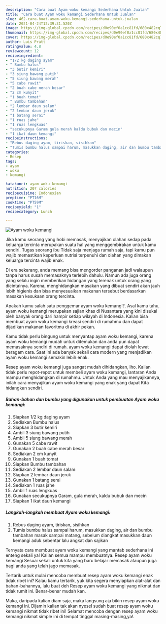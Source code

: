 ```yaml
---
description: "Cara buat Ayam woku kemangi Sederhana Untuk Jualan"
title: "Cara buat Ayam woku kemangi Sederhana Untuk Jualan"
slug: 462-cara-buat-ayam-woku-kemangi-sederhana-untuk-jualan
date: 2021-04-24T12:39:31.520Z
image: https://img-global.cpcdn.com/recipes/d0e90ef0a1cc81fd/680x482cq70/ayam-woku-kemangi-foto-resep-utama.jpg
thumbnail: https://img-global.cpcdn.com/recipes/d0e90ef0a1cc81fd/680x482cq70/ayam-woku-kemangi-foto-resep-utama.jpg
cover: https://img-global.cpcdn.com/recipes/d0e90ef0a1cc81fd/680x482cq70/ayam-woku-kemangi-foto-resep-utama.jpg
author: Luis Pratt
ratingvalue: 4.8
reviewcount: 12
recipeingredient:
- "1/2 kg daging ayam"
- " Bumbu halus"
- "3 butir kemiri"
- "3 siung bawang putih"
- "5 siung bawang merah"
- "5 cabe rawit"
- "2 buah cabe merah besar"
- "2 cm kunyit"
- "1 buah tomat"
- " Bumbu tambahan"
- "2 lembar daun salam"
- "2 lembar daun jeruk"
- "1 batang serai"
- "1 ruas jahe"
- "1 ruas lengkuas"
- "secukupnya Garam gula merah kaldu bubuk dan mecin"
- "1 ikat daun kemangi"
recipeinstructions:
- "Rebus daging ayam, tiriskan, sisihkan"
- "Tumis bumbu halus sampai harum, masukkan daging, air dan bumbu tambahan masak sampai matang, sebelum diangkat masukkan daun kemangi aduk sebentar lalu angkat dan sajikan"
categories:
- Resep
tags:
- ayam
- woku
- kemangi

katakunci: ayam woku kemangi 
nutrition: 207 calories
recipecuisine: Indonesian
preptime: "PT16M"
cooktime: "PT59M"
recipeyield: "1"
recipecategory: Lunch

---
```



![Ayam woku kemangi](https://img-global.cpcdn.com/recipes/d0e90ef0a1cc81fd/680x482cq70/ayam-woku-kemangi-foto-resep-utama.jpg)

Jika kamu seorang yang hobi memasak, menyajikan olahan sedap pada keluarga tercinta merupakan suatu hal yang menggembirakan untuk kamu sendiri. Tugas seorang ibu Tidak saja menjaga rumah saja, tapi kamu pun wajib memastikan keperluan nutrisi terpenuhi dan olahan yang dimakan keluarga tercinta wajib enak.

Di era  sekarang, anda memang bisa mengorder panganan jadi walaupun tanpa harus susah memasaknya terlebih dahulu. Namun ada juga orang yang selalu ingin memberikan hidangan yang terenak untuk orang yang dicintainya. Karena, menghidangkan masakan yang dibuat sendiri akan jauh lebih higienis dan bisa menyesuaikan makanan tersebut berdasarkan masakan kesukaan orang tercinta. 



Apakah kamu salah satu penggemar ayam woku kemangi?. Asal kamu tahu, ayam woku kemangi merupakan sajian khas di Nusantara yang kini disukai oleh banyak orang dari hampir setiap wilayah di Indonesia. Kalian bisa membuat ayam woku kemangi kreasi sendiri di rumahmu dan dapat dijadikan makanan favoritmu di akhir pekan.

Kamu tidak perlu bingung untuk menyantap ayam woku kemangi, karena ayam woku kemangi mudah untuk ditemukan dan anda pun dapat memasaknya sendiri di rumah. ayam woku kemangi dapat diolah lewat beragam cara. Saat ini ada banyak sekali cara modern yang menjadikan ayam woku kemangi semakin lebih enak.

Resep ayam woku kemangi juga sangat mudah dihidangkan, lho. Kalian tidak perlu repot-repot untuk membeli ayam woku kemangi, lantaran Anda mampu menghidangkan di rumahmu. Untuk Anda yang mau menyajikannya, inilah cara menyajikan ayam woku kemangi yang enak yang dapat Kita hidangkan sendiri.

<!--inarticleads1-->

##### Bahan-bahan dan bumbu yang digunakan untuk pembuatan Ayam woku kemangi:

1. Siapkan 1/2 kg daging ayam
1. Sediakan  Bumbu halus
1. Siapkan 3 butir kemiri
1. Ambil 3 siung bawang putih
1. Ambil 5 siung bawang merah
1. Gunakan 5 cabe rawit
1. Gunakan 2 buah cabe merah besar
1. Sediakan 2 cm kunyit
1. Gunakan 1 buah tomat
1. Siapkan  Bumbu tambahan
1. Sediakan 2 lembar daun salam
1. Siapkan 2 lembar daun jeruk
1. Gunakan 1 batang serai
1. Sediakan 1 ruas jahe
1. Ambil 1 ruas lengkuas
1. Gunakan secukupnya Garam, gula merah, kaldu bubuk dan mecin
1. Siapkan 1 ikat daun kemangi




<!--inarticleads2-->

##### Langkah-langkah membuat Ayam woku kemangi:

1. Rebus daging ayam, tiriskan, sisihkan
1. Tumis bumbu halus sampai harum, masukkan daging, air dan bumbu tambahan masak sampai matang, sebelum diangkat masukkan daun kemangi aduk sebentar lalu angkat dan sajikan




Ternyata cara membuat ayam woku kemangi yang mantab sederhana ini enteng sekali ya! Kalian semua mampu membuatnya. Resep ayam woku kemangi Sesuai sekali untuk kita yang baru belajar memasak ataupun juga bagi anda yang telah jago memasak.

Tertarik untuk mulai mencoba membuat resep ayam woku kemangi enak tidak ribet ini? Kalau kamu tertarik, yuk kita segera menyiapkan alat-alat dan bahan-bahannya, lalu buat deh Resep ayam woku kemangi yang nikmat dan tidak rumit ini. Benar-benar mudah kan. 

Maka, daripada kalian diam saja, maka langsung aja bikin resep ayam woku kemangi ini. Dijamin kalian tak akan nyesel sudah buat resep ayam woku kemangi nikmat tidak ribet ini! Selamat mencoba dengan resep ayam woku kemangi nikmat simple ini di tempat tinggal masing-masing,ya!.

